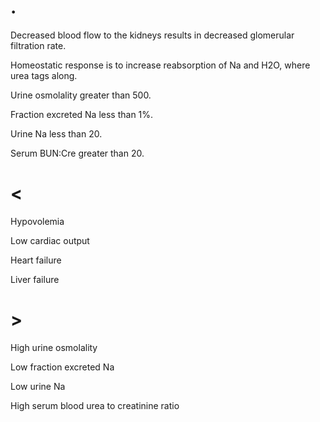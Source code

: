 # .

Decreased blood flow to the kidneys results in decreased glomerular filtration rate.

Homeostatic response is to increase reabsorption of Na and H2O, where urea tags along.

Urine osmolality greater than 500.

Fraction excreted Na less than 1%.

Urine Na less than 20.

Serum BUN:Cre greater than 20.

# <

Hypovolemia

Low cardiac output

Heart failure

Liver failure

# >

High urine osmolality

Low fraction excreted Na

Low urine Na

High serum blood urea to creatinine ratio
